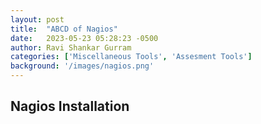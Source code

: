 ```yaml
---
layout: post
title:  "ABCD of Nagios"
date:   2023-05-23 05:28:23 -0500
author: Ravi Shankar Gurram
categories: ['Miscellaneous Tools', 'Assesment Tools']
background: '/images/nagios.png'
---
```



## Nagios Installation

